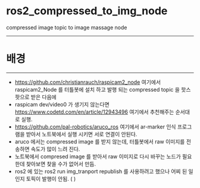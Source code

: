 # ros2_compressed_to_img_node
compressed image topic to image massage node 
- - -
# 배경
- - - 
* https://github.com/christianrauch/raspicam2_node  여기에서 
 raspicam2_Node 를 터틀봇에 설치 하고 발행 되는 compressed topic 을 핫스팟으로 
 받은 다음에 
* raspicam dev/video0 가 생기지 않는다면 https://www.codetd.com/en/article/12943496
 여기에서 추천해주는 순서대로 실행. 
* https://github.com/pal-robotics/aruco_ros 여기에서 ar-marker 인식 프로그램을 
 받아서 노트북에서 실행 시키면 서로 연결이 안된다. 
* aruco 에서는 compressed image 를 받지 않는데, 터틀봇에서 raw 이미지를 전송하면 속도가
많이 느려 진다. 
* 노트북에서 compresed image 를 받아서 raw 이미지로 다시 바꾸는 노드가 필요한데 찾아보면 
찾을 수가 없어서 만듬. 
* ros2 에 있는 ros2 run img_tranport republish 를 사용하려고 했으나 어찌 된 일인지 
토픽이 발행이 안됨. ( )
